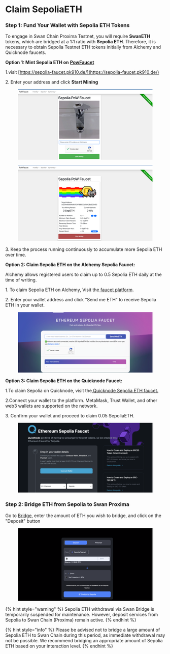 # Claim SepoliaETH

### Step 1: **Fund Your Wallet with Sepolia ETH Tokens**

To engage in Swan Chain Proxima Testnet, you will require **SwanETH** tokens, which are bridged at a 1:1 ratio with **Sepolia ETH**. Therefore, it is necessary to obtain Sepolia Testnet ETH tokens initially from Alchemy and Quicknode faucets.

**Option 1: Mint Sepolia ETH on** [**PowFaucet**](https://sepolia-faucet.pk910.de/)

1.visit [https://sepolia-faucet.pk910.de/](https://sepolia-faucet.pk910.de/)

2\. Enter your address and click **Start Mining**

<figure><img src="../../../.gitbook/assets/image (4).png" alt=""><figcaption></figcaption></figure>

<figure><img src="../../../.gitbook/assets/image (5).png" alt=""><figcaption></figcaption></figure>

3\. Keep the process running continuously to accumulate more Sepolia ETH over time.

**Option 2: Claim Sepolia ETH on the Alchemy Sepolia Faucet:**

Alchemy allows registered users to claim up to 0.5 Sepolia ETH daily at the time of writing.

1\. To claim Sepolia ETH on Alchemy, Visit the[ faucet platform](https://sepoliafaucet.com/).

2\. Enter your wallet address and click “Send me ETH” to receive Sepolia ETH in your wallet.

<figure><img src="../../../.gitbook/assets/image (167).png" alt=""><figcaption></figcaption></figure>

**Option 3: Claim Sepolia ETH on the Quicknode Faucet:**

1.To claim Sepolia on Quicknode, visit the[ Quicknode Sepolia ETH faucet.](https://faucet.quicknode.com/ethereum/sepolia)

2.Connect your wallet to the platform. MetaMask, Trust Wallet, and other web3 wallets are supported on the network.

3\. Confirm your wallet and proceed to claim 0.05 SepoliaETH.

<figure><img src="../../../.gitbook/assets/image (168).png" alt=""><figcaption></figcaption></figure>

### Step 2: Bridge ETH from Sepolia to Swan Proxima

Go to [Bridge](https://bridge.swanchain.io/), enter the amount of ETH you wish to bridge, and click on the "Deposit" button

<figure><img src="../../../.gitbook/assets/image (169).png" alt=""><figcaption></figcaption></figure>

{% hint style="warning" %}
Sepolia ETH withdrawal via Swan Bridge is temporarily suspended for maintenance. However, deposit services from Sepolia to Swan Chain (Proxima) remain active.
{% endhint %}

{% hint style="info" %}
Please be advised not to bridge a large amount of Sepolia ETH to Swan Chain during this period, as immediate withdrawal may not be possible. We recommend bridging an appropriate amount of Sepolia ETH based on your interaction level.
{% endhint %}

